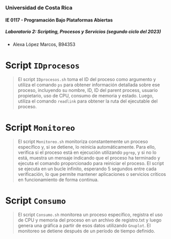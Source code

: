 ### Universidad de Costa Rica
#### IE 0117 - Programación Bajo Plataformas Abiertas
##### Laboratorio 2: Scripting, Procesos y Servicios (segundo ciclo del 2023)

- Alexa López Marcos, B94353

# Script `IDprocesos`

> El script `IDprocesos.sh` toma el ID del proceso como argumento y utiliza el comando `ps` para obtener información detallada sobre ese proceso, incluyendo su nombre, ID, ID del parent process, usuario propietario, uso de CPU, consumo de memoria y estado. Luego, utiliza el comando `readlink` para obtener la ruta del ejecutable del proceso.

# Script `Monitoreo`

> El script `Monitoreo.sh` monitoriza constantemente un proceso específico y, si se detiene, lo reinicia automáticamente. Para ello, verifica si el proceso está en ejecución utilizando `pgrep`, y si no lo está, muestra un mensaje indicando que el proceso ha terminado y ejecuta el comando proporcionado para reiniciar el proceso. El script se ejecuta en un bucle infinito, esperando 5 segundos entre cada verificación, lo que permite mantener aplicaciones o servicios críticos en funcionamiento de forma continua.

# Script `Consumo`

> El script `Consumo.sh` monitorea un proceso específico, registra el uso de CPU y memoria del proceso en un archivo de registro.txt y luego genera una gráfica a partir de esos datos utilizando `Gnuplot`. El monitoreo se detiene después de un período de tiempo definido.
